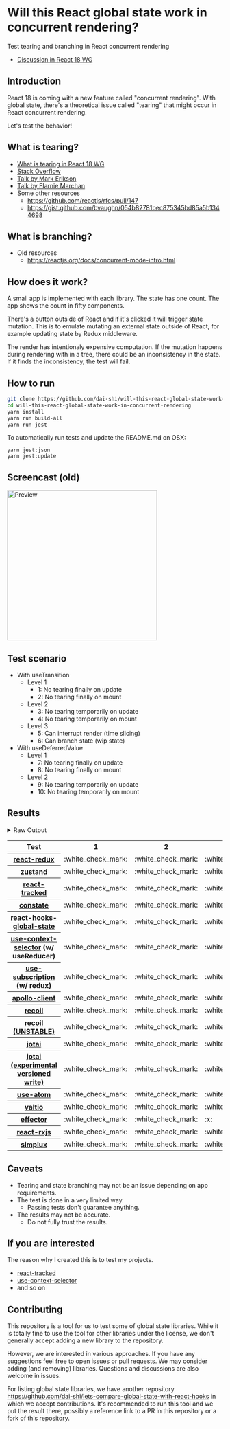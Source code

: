 # Will this React global state work in concurrent rendering?

Test tearing and branching in React concurrent rendering

- [Discussion in React 18 WG](https://github.com/reactwg/react-18/discussions/116)

## Introduction

React 18 is coming with a new feature called "concurrent rendering".
With global state, there's a theoretical issue called "tearing"
that might occur in React concurrent rendering.

Let's test the behavior!

## What is tearing?

- [What is tearing in React 18 WG](https://github.com/reactwg/react-18/discussions/69)
- [Stack Overflow](https://stackoverflow.com/questions/54891675/what-is-tearing-in-the-context-of-the-react-redux)
- [Talk by Mark Erikson](https://www.youtube.com/watch?v=yOZ4Ml9LlWE&t=933s)
- [Talk by Flarnie Marchan](https://www.youtube.com/watch?v=V1Ly-8Z1wQA&t=1079s)
- Some other resources
  - https://github.com/reactjs/rfcs/pull/147
  - https://gist.github.com/bvaughn/054b82781bec875345bd85a5b1344698

## What is branching?

- Old resources
  - https://reactjs.org/docs/concurrent-mode-intro.html

## How does it work?

A small app is implemented with each library.
The state has one count.
The app shows the count in fifty components.

There's a button outside of React and
if it's clicked it will trigger state mutation.
This is to emulate mutating an external state outside of React,
for example updating state by Redux middleware.

The render has intentionaly expensive computation.
If the mutation happens during rendering with in a tree,
there could be an inconsistency in the state.
If it finds the inconsistency, the test will fail.

## How to run

```bash
git clone https://github.com/dai-shi/will-this-react-global-state-work-in-concurrent-rendering.git
cd will-this-react-global-state-work-in-concurrent-rendering
yarn install
yarn run build-all
yarn run jest
```

To automatically run tests and update the README.md on OSX:
```
yarn jest:json
yarn jest:update
```

## Screencast (old)

<img src="https://user-images.githubusercontent.com/490574/61502196-ce109200-aa0d-11e9-9efc-6203545d367c.gif" alt="Preview" width="350" />

## Test scenario

- With useTransition
  - Level 1
    - 1: No tearing finally on update
    - 2: No tearing finally on mount
  - Level 2
    - 3: No tearing temporarily on update
    - 4: No tearing temporarily on mount
  - Level 3
    - 5: Can interrupt render (time slicing)
    - 6: Can branch state (wip state)
- With useDeferredValue
  - Level 1
    - 7: No tearing finally on update
    - 8: No tearing finally on mount
  - Level 2
    - 9: No tearing temporarily on update
    - 10: No tearing temporarily on mount

## Results

<details>
<summary>Raw Output</summary>

```
   With useTransition
     Level 1
       ✓ No tearing finally on update (8102 ms)
       ✓ No tearing finally on mount (4793 ms)
     Level 2
       ✓ No tearing temporarily on update (13081 ms)
       ✓ No tearing temporarily on mount (4643 ms)
     Level 3
       ✕ Can interrupt render (time slicing) (8069 ms)
       ✕ Can branch state (wip state) (6750 ms)
   With useDeferredValue
     Level 1
       ✓ No tearing finally on update (9894 ms)
       ✓ No tearing finally on mount (4615 ms)
     Level 2
       ✓ No tearing temporarily on update (14678 ms)
       ✓ No tearing temporarily on mount (4605 ms)
 zustand
   With useTransition
     Level 1
       ✓ No tearing finally on update (8013 ms)
       ✓ No tearing finally on mount (4664 ms)
     Level 2
       ✓ No tearing temporarily on update (13092 ms)
       ✓ No tearing temporarily on mount (4666 ms)
     Level 3
       ✕ Can interrupt render (time slicing) (8063 ms)
       ✕ Can branch state (wip state) (6767 ms)
   With useDeferredValue
     Level 1
       ✓ No tearing finally on update (9789 ms)
       ✓ No tearing finally on mount (4704 ms)
     Level 2
       ✓ No tearing temporarily on update (14792 ms)
       ✓ No tearing temporarily on mount (4680 ms)
 react-tracked
   With useTransition
     Level 1
       ✓ No tearing finally on update (5654 ms)
       ✓ No tearing finally on mount (15505 ms)
     Level 2
       ✓ No tearing temporarily on update (8725 ms)
       ✓ No tearing temporarily on mount (15454 ms)
     Level 3
       ✓ Can interrupt render (time slicing) (3691 ms)
       ✓ Can branch state (wip state) (8261 ms)
   With useDeferredValue
     Level 1
       ✓ No tearing finally on update (15372 ms)
       ✓ No tearing finally on mount (8509 ms)
     Level 2
       ✓ No tearing temporarily on update (19534 ms)
       ✓ No tearing temporarily on mount (8433 ms)
 constate
   With useTransition
     Level 1
       ✓ No tearing finally on update (4610 ms)
       ✓ No tearing finally on mount (8506 ms)
     Level 2
       ✓ No tearing temporarily on update (8704 ms)
       ✓ No tearing temporarily on mount (9476 ms)
     Level 3
       ✓ Can interrupt render (time slicing) (3713 ms)
       ✓ Can branch state (wip state) (5227 ms)
   With useDeferredValue
     Level 1
       ✓ No tearing finally on update (9712 ms)
       ✓ No tearing finally on mount (5731 ms)
     Level 2
       ✓ No tearing temporarily on update (14695 ms)
       ✓ No tearing temporarily on mount (5623 ms)
 react-hooks-global-state
   With useTransition
     Level 1
       ✓ No tearing finally on update (5584 ms)
       ✓ No tearing finally on mount (8533 ms)
     Level 2
       ✓ No tearing temporarily on update (8718 ms)
       ✕ No tearing temporarily on mount (8461 ms)
     Level 3
       ✓ Can interrupt render (time slicing) (3729 ms)
       ✕ Can branch state (wip state) (10183 ms)
   With useDeferredValue
     Level 1
       ✓ No tearing finally on update (11338 ms)
       ✓ No tearing finally on mount (5728 ms)
     Level 2
       ✓ No tearing temporarily on update (15458 ms)
       ✕ No tearing temporarily on mount (5645 ms)
 use-context-selector
   With useTransition
     Level 1
       ✓ No tearing finally on update (5618 ms)
       ✓ No tearing finally on mount (13526 ms)
     Level 2
       ✓ No tearing temporarily on update (8700 ms)
       ✓ No tearing temporarily on mount (15466 ms)
     Level 3
       ✓ Can interrupt render (time slicing) (3712 ms)
       ✓ Can branch state (wip state) (8252 ms)
   With useDeferredValue
     Level 1
       ✓ No tearing finally on update (15431 ms)
       ✓ No tearing finally on mount (8545 ms)
     Level 2
       ✓ No tearing temporarily on update (19569 ms)
       ✓ No tearing temporarily on mount (6455 ms)
 use-subscription
   With useTransition
     Level 1
       ✓ No tearing finally on update (5629 ms)
       ✓ No tearing finally on mount (9525 ms)
     Level 2
       ✓ No tearing temporarily on update (8711 ms)
       ✕ No tearing temporarily on mount (8475 ms)
     Level 3
       ✓ Can interrupt render (time slicing) (3680 ms)
       ✕ Can branch state (wip state) (10182 ms)
   With useDeferredValue
     Level 1
       ✓ No tearing finally on update (11347 ms)
       ✓ No tearing finally on mount (5729 ms)
     Level 2
       ✓ No tearing temporarily on update (15402 ms)
       ✕ No tearing temporarily on mount (5660 ms)
 apollo-client
   With useTransition
     Level 1
       ✓ No tearing finally on update (8117 ms)
       ✓ No tearing finally on mount (5823 ms)
     Level 2
       ✓ No tearing temporarily on update (13087 ms)
       ✕ No tearing temporarily on mount (5982 ms)
     Level 3
       ✕ Can interrupt render (time slicing) (8086 ms)
       ✕ Can branch state (wip state) (6755 ms)
   With useDeferredValue
     Level 1
       ✓ No tearing finally on update (8529 ms)
       ✓ No tearing finally on mount (5513 ms)
     Level 2
       ✓ No tearing temporarily on update (10714 ms)
       ✕ No tearing temporarily on mount (5528 ms)
 recoil
   With useTransition
     Level 1
       ✓ No tearing finally on update (8098 ms)
       ✓ No tearing finally on mount (4738 ms)
     Level 2
       ✓ No tearing temporarily on update (13069 ms)
       ✓ No tearing temporarily on mount (4739 ms)
     Level 3
       ✕ Can interrupt render (time slicing) (8081 ms)
       ✕ Can branch state (wip state) (6803 ms)
   With useDeferredValue
     Level 1
       ✓ No tearing finally on update (9821 ms)
       ✓ No tearing finally on mount (4773 ms)
     Level 2
       ✓ No tearing temporarily on update (14778 ms)
       ✓ No tearing temporarily on mount (4661 ms)
 recoil_UNSTABLE
   With useTransition
     Level 1
       ✓ No tearing finally on update (5616 ms)
       ✓ No tearing finally on mount (8522 ms)
     Level 2
       ✓ No tearing temporarily on update (8712 ms)
       ✕ No tearing temporarily on mount (8484 ms)
     Level 3
       ✓ Can interrupt render (time slicing) (3716 ms)
       ✕ Can branch state (wip state) (10256 ms)
   With useDeferredValue
     Level 1
       ✓ No tearing finally on update (11417 ms)
       ✓ No tearing finally on mount (5790 ms)
     Level 2
       ✓ No tearing temporarily on update (15505 ms)
       ✕ No tearing temporarily on mount (6669 ms)
 jotai
   With useTransition
     Level 1
       ✓ No tearing finally on update (6677 ms)
       ✓ No tearing finally on mount (10660 ms)
     Level 2
       ✓ No tearing temporarily on update (9795 ms)
       ✕ No tearing temporarily on mount (12455 ms)
     Level 3
       ✓ Can interrupt render (time slicing) (4687 ms)
       ✕ Can branch state (wip state) (11236 ms)
   With useDeferredValue
     Level 1
       ✓ No tearing finally on update (16462 ms)
       ✓ No tearing finally on mount (13518 ms)
     Level 2
       ✓ No tearing temporarily on update (20581 ms)
       ✕ No tearing temporarily on mount (12461 ms)
 jotai-versioned-write
   With useTransition
     Level 1
       ✓ No tearing finally on update (5588 ms)
       ✓ No tearing finally on mount (9534 ms)
     Level 2
       ✓ No tearing temporarily on update (9696 ms)
       ✓ No tearing temporarily on mount (9453 ms)
     Level 3
       ✓ Can interrupt render (time slicing) (4715 ms)
       ✕ Can branch state (wip state) (16249 ms)
   With useDeferredValue
     Level 1
       ✓ No tearing finally on update (11555 ms)
       ✓ No tearing finally on mount (6710 ms)
     Level 2
       ✓ No tearing temporarily on update (15618 ms)
       ✓ No tearing temporarily on mount (6601 ms)
 use-atom
   With useTransition
     Level 1
       ✓ No tearing finally on update (7620 ms)
       ✓ No tearing finally on mount (12517 ms)
     Level 2
       ✓ No tearing temporarily on update (9695 ms)
       ✓ No tearing temporarily on mount (15455 ms)
     Level 3
       ✓ Can interrupt render (time slicing) (4734 ms)
       ✕ Can branch state (wip state) (18242 ms)
   With useDeferredValue
     Level 1
       ✓ No tearing finally on update (16625 ms)
       ✓ No tearing finally on mount (9512 ms)
     Level 2
       ✓ No tearing temporarily on update (20735 ms)
       ✓ No tearing temporarily on mount (9458 ms)
 valtio
   With useTransition
     Level 1
       ✓ No tearing finally on update (8062 ms)
       ✓ No tearing finally on mount (4664 ms)
     Level 2
       ✓ No tearing temporarily on update (13011 ms)
       ✓ No tearing temporarily on mount (4610 ms)
     Level 3
       ✕ Can interrupt render (time slicing) (8018 ms)
       ✕ Can branch state (wip state) (6719 ms)
   With useDeferredValue
     Level 1
       ✓ No tearing finally on update (9741 ms)
       ✓ No tearing finally on mount (4707 ms)
     Level 2
       ✓ No tearing temporarily on update (14676 ms)
       ✓ No tearing temporarily on mount (4669 ms)
 effector
   With useTransition
     Level 1
       ✓ No tearing finally on update (4621 ms)
       ✓ No tearing finally on mount (8534 ms)
     Level 2
       ✕ No tearing temporarily on update (8714 ms)
       ✕ No tearing temporarily on mount (9488 ms)
     Level 3
       ✓ Can interrupt render (time slicing) (3722 ms)
       ✕ Can branch state (wip state) (3000 ms)
   With useDeferredValue
     Level 1
       ✓ No tearing finally on update (9730 ms)
       ✓ No tearing finally on mount (5722 ms)
     Level 2
       ✓ No tearing temporarily on update (14695 ms)
       ✕ No tearing temporarily on mount (5654 ms)
 react-rxjs
   With useTransition
     Level 1
       ✓ No tearing finally on update (8047 ms)
       ✓ No tearing finally on mount (4654 ms)
     Level 2
       ✓ No tearing temporarily on update (13013 ms)
       ✓ No tearing temporarily on mount (4606 ms)
     Level 3
       ✕ Can interrupt render (time slicing) (8016 ms)
       ✕ Can branch state (wip state) (6716 ms)
   With useDeferredValue
     Level 1
       ✓ No tearing finally on update (9728 ms)
       ✓ No tearing finally on mount (4680 ms)
     Level 2
       ✓ No tearing temporarily on update (14716 ms)
       ✓ No tearing temporarily on mount (4605 ms)
 simplux
   With useTransition
     Level 1
       ✓ No tearing finally on update (4619 ms)
       ✓ No tearing finally on mount (9532 ms)
     Level 2
       ✓ No tearing temporarily on update (8729 ms)
       ✓ No tearing temporarily on mount (9481 ms)
     Level 3
       ✓ Can interrupt render (time slicing) (3730 ms)
       ✕ Can branch state (wip state) (10252 ms)
   With useDeferredValue
     Level 1
       ✓ No tearing finally on update (9693 ms)
       ✓ No tearing finally on mount (5722 ms)
     Level 2
       ✓ No tearing temporarily on update (14697 ms)
       ✓ No tearing temporarily on mount (5640 ms)

```
</details>

<table>
<tr><th>Test</th><th>1</th><th>2</th><th>3</th><th>4</th><th>5</th><th>6</th><th>7</th><th>8</th><th>9</th><th>10</th></tr>
	<tr>
		<th><a href="https://react-redux.js.org">react-redux</a></th>
		<td>:white_check_mark:</td>
		<td>:white_check_mark:</td>
		<td>:white_check_mark:</td>
		<td>:white_check_mark:</td>
		<td>:x:</td>
		<td>:x:</td>
		<td>:white_check_mark:</td>
		<td>:white_check_mark:</td>
		<td>:white_check_mark:</td>
		<td>:white_check_mark:</td>
	</tr>
	<tr>
		<th><a href="https://github.com/pmndrs/zustand">zustand</a></th>
		<td>:white_check_mark:</td>
		<td>:white_check_mark:</td>
		<td>:white_check_mark:</td>
		<td>:white_check_mark:</td>
		<td>:x:</td>
		<td>:x:</td>
		<td>:white_check_mark:</td>
		<td>:white_check_mark:</td>
		<td>:white_check_mark:</td>
		<td>:white_check_mark:</td>
	</tr>
	<tr>
		<th><a href="https://react-tracked.js.org">react-tracked</a></th>
		<td>:white_check_mark:</td>
		<td>:white_check_mark:</td>
		<td>:white_check_mark:</td>
		<td>:white_check_mark:</td>
		<td>:white_check_mark:</td>
		<td>:white_check_mark:</td>
		<td>:white_check_mark:</td>
		<td>:white_check_mark:</td>
		<td>:white_check_mark:</td>
		<td>:white_check_mark:</td>
	</tr>
	<tr>
		<th><a href="https://github.com/diegohaz/constate">constate</a></th>
		<td>:white_check_mark:</td>
		<td>:white_check_mark:</td>
		<td>:white_check_mark:</td>
		<td>:white_check_mark:</td>
		<td>:white_check_mark:</td>
		<td>:white_check_mark:</td>
		<td>:white_check_mark:</td>
		<td>:white_check_mark:</td>
		<td>:white_check_mark:</td>
		<td>:white_check_mark:</td>
	</tr>
	<tr>
		<th><a href="https://github.com/dai-shi/react-hooks-global-state">react-hooks-global-state</a></th>
		<td>:white_check_mark:</td>
		<td>:white_check_mark:</td>
		<td>:white_check_mark:</td>
		<td>:x:</td>
		<td>:white_check_mark:</td>
		<td>:x:</td>
		<td>:white_check_mark:</td>
		<td>:white_check_mark:</td>
		<td>:white_check_mark:</td>
		<td>:x:</td>
	</tr>
	<tr>
		<th><a href="https://github.com/dai-shi/use-context-selector">use-context-selector</a> (w/ useReducer)</th>
		<td>:white_check_mark:</td>
		<td>:white_check_mark:</td>
		<td>:white_check_mark:</td>
		<td>:white_check_mark:</td>
		<td>:white_check_mark:</td>
		<td>:white_check_mark:</td>
		<td>:white_check_mark:</td>
		<td>:white_check_mark:</td>
		<td>:white_check_mark:</td>
		<td>:white_check_mark:</td>
	</tr>
	<tr>
		<th><a href="https://github.com/facebook/react/tree/master/packages/use-subscription">use-subscription</a> (w/ redux)</th>
		<td>:white_check_mark:</td>
		<td>:white_check_mark:</td>
		<td>:white_check_mark:</td>
		<td>:x:</td>
		<td>:white_check_mark:</td>
		<td>:x:</td>
		<td>:white_check_mark:</td>
		<td>:white_check_mark:</td>
		<td>:white_check_mark:</td>
		<td>:x:</td>
	</tr>
	<tr>
		<th><a href="https://github.com/apollographql/apollo-client">apollo-client</a></th>
		<td>:white_check_mark:</td>
		<td>:white_check_mark:</td>
		<td>:white_check_mark:</td>
		<td>:x:</td>
		<td>:x:</td>
		<td>:x:</td>
		<td>:white_check_mark:</td>
		<td>:white_check_mark:</td>
		<td>:white_check_mark:</td>
		<td>:x:</td>
	</tr>
	<tr>
		<th><a href="https://recoiljs.org">recoil</a></th>
		<td>:white_check_mark:</td>
		<td>:white_check_mark:</td>
		<td>:white_check_mark:</td>
		<td>:white_check_mark:</td>
		<td>:x:</td>
		<td>:x:</td>
		<td>:white_check_mark:</td>
		<td>:white_check_mark:</td>
		<td>:white_check_mark:</td>
		<td>:white_check_mark:</td>
	</tr>
	<tr>
		<th><a href="https://recoiljs.org">recoil (UNSTABLE)</a></th>
		<td>:white_check_mark:</td>
		<td>:white_check_mark:</td>
		<td>:white_check_mark:</td>
		<td>:x:</td>
		<td>:white_check_mark:</td>
		<td>:x:</td>
		<td>:white_check_mark:</td>
		<td>:white_check_mark:</td>
		<td>:white_check_mark:</td>
		<td>:x:</td>
	</tr>
	<tr>
		<th><a href="https://github.com/pmndrs/jotai">jotai</a></th>
		<td>:white_check_mark:</td>
		<td>:white_check_mark:</td>
		<td>:white_check_mark:</td>
		<td>:x:</td>
		<td>:white_check_mark:</td>
		<td>:x:</td>
		<td>:white_check_mark:</td>
		<td>:white_check_mark:</td>
		<td>:white_check_mark:</td>
		<td>:x:</td>
	</tr>
	<tr>
		<th><a href="https://github.com/pmndrs/jotai">jotai (experimental versioned write)</a></th>
		<td>:white_check_mark:</td>
		<td>:white_check_mark:</td>
		<td>:white_check_mark:</td>
		<td>:white_check_mark:</td>
		<td>:white_check_mark:</td>
		<td>:x:</td>
		<td>:white_check_mark:</td>
		<td>:white_check_mark:</td>
		<td>:white_check_mark:</td>
		<td>:white_check_mark:</td>
	</tr>
	<tr>
		<th><a href="https://github.com/dai-shi/use-atom">use-atom</a></th>
		<td>:white_check_mark:</td>
		<td>:white_check_mark:</td>
		<td>:white_check_mark:</td>
		<td>:white_check_mark:</td>
		<td>:white_check_mark:</td>
		<td>:x:</td>
		<td>:white_check_mark:</td>
		<td>:white_check_mark:</td>
		<td>:white_check_mark:</td>
		<td>:white_check_mark:</td>
	</tr>
	<tr>
		<th><a href="https://github.com/pmndrs/valtio">valtio</a></th>
		<td>:white_check_mark:</td>
		<td>:white_check_mark:</td>
		<td>:white_check_mark:</td>
		<td>:white_check_mark:</td>
		<td>:x:</td>
		<td>:x:</td>
		<td>:white_check_mark:</td>
		<td>:white_check_mark:</td>
		<td>:white_check_mark:</td>
		<td>:white_check_mark:</td>
	</tr>
	<tr>
		<th><a href="https://github.com/zerobias/effector">effector</a></th>
		<td>:white_check_mark:</td>
		<td>:white_check_mark:</td>
		<td>:x:</td>
		<td>:x:</td>
		<td>:white_check_mark:</td>
		<td>:x:</td>
		<td>:white_check_mark:</td>
		<td>:white_check_mark:</td>
		<td>:white_check_mark:</td>
		<td>:x:</td>
	</tr>
	<tr>
		<th><a href="https://react-rxjs.org">react-rxjs</a></th>
		<td>:white_check_mark:</td>
		<td>:white_check_mark:</td>
		<td>:white_check_mark:</td>
		<td>:white_check_mark:</td>
		<td>:x:</td>
		<td>:x:</td>
		<td>:white_check_mark:</td>
		<td>:white_check_mark:</td>
		<td>:white_check_mark:</td>
		<td>:white_check_mark:</td>
	</tr>
	<tr>
		<th><a href="https://github.com/MrWolfZ/simplux">simplux</a></th>
		<td>:white_check_mark:</td>
		<td>:white_check_mark:</td>
		<td>:white_check_mark:</td>
		<td>:white_check_mark:</td>
		<td>:white_check_mark:</td>
		<td>:x:</td>
		<td>:white_check_mark:</td>
		<td>:white_check_mark:</td>
		<td>:white_check_mark:</td>
		<td>:white_check_mark:</td>
	</tr>

</table>

## Caveats

- Tearing and state branching may not be an issue depending on app requirements.
- The test is done in a very limited way.
  - Passing tests don't guarantee anything.
- The results may not be accurate.
  - Do not fully trust the results.

## If you are interested

The reason why I created this is to test my projects.

- [react-tracked](https://github.com/dai-shi/react-tracked)
- [use-context-selector](https://github.com/dai-shi/use-context-selector)
- and so on

## Contributing

This repository is a tool for us to test some of global state libraries.
While it is totally fine to use the tool for other libraries under the license,
we don't generally accept adding a new library to the repository.

However, we are interested in various approaches.
If you have any suggestions feel free to open issues or pull requests.
We may consider adding (and removing) libraries.
Questions and discussions are also welcome in issues.

For listing global state libraries, we have another repository
https://github.com/dai-shi/lets-compare-global-state-with-react-hooks
in which we accept contributions. It's recommended to run this tool
and we put the result there, possibly a reference link to a PR
in this repository or a fork of this repository.
